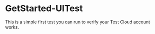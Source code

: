 GetStarted-UITest
=================

This is a simple first test you can run to verify your Test Cloud account works. 
